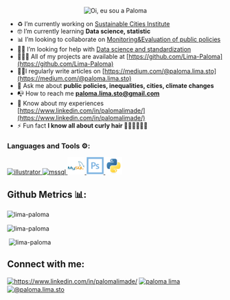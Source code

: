 <p align="center">
  <img src="https://https://github.com/Lima-Paloma/LimaPaloma/main/assets/header-github.gif" alt="Oi, eu sou a Paloma">
</p>

<!--
How to make this gif ?
💛 Thanks Matyo91 https://github.com/matyo91/matyo91/blob/main/README.md?plain=1
I made my with https://codesandbox.io/s/github-profile-2ijk7
Then i recorded my screen to gif on Mac with Quicktime  and save result to [assets/github.mov](assets/github.mov)
This [gist](https://gist.github.com/tskaggs/6394639) help me to create a dedicated command that convert MOV to GIF.
Type this command `make generate-gif` to generate [assets/github.gif](assets/github.gif)
-->

- ♻ I’m currently working on [Sustainable Cities Institute](https://icidadessustentaveis.org.br/)
- 🤓 I’m currently learning **Data science, statistic**
- 📊 I’m looking to collaborate on [Monitoring&Evaluation of public policies](https://www.nossasaopaulo.org.br/)
- 💪🏽 I’m looking for help with [Data science and standardization](https://www.nossasaopaulo.org.br/campanhas/#13)
- 👩🏽‍💻 All of my projects are available at [https://github.com/Lima-Paloma](https://github.com/Lima-Paloma)
- ✍🏽I regularly write articles on [https://medium.com/@paloma.lima.sto](https://medium.com/@paloma.lima.sto)
- 💬 Ask me about **public policies, inequalities, cities, climate changes**
- 📭 How to reach me **paloma.lima.sto@gmail.com**
- 📄 Know about my experiences [https://www.linkedin.com/in/palomalimade/](https://www.linkedin.com/in/palomalimade/)
- ⚡ Fun fact **I know all about curly hair 💆🏽‍♀️💇🏽‍♀️**


<h3 align="left">Languages and Tools ⚙:</h3>

<p align="left"> <a href="https://www.adobe.com/in/products/illustrator.html" target="_blank"> <img src="https://www.vectorlogo.zone/logos/adobe_illustrator/adobe_illustrator-icon.svg" alt="illustrator" width="40" height="40"/> </a> <a href="https://www.microsoft.com/en-us/sql-server" target="_blank"> <img src="https://www.svgrepo.com/show/303229/microsoft-sql-server-logo.svg" alt="mssql" width="40" height="40"/> </a> <a href="https://www.mysql.com/" target="_blank"> <img src="https://raw.githubusercontent.com/devicons/devicon/master/icons/mysql/mysql-original-wordmark.svg" alt="mysql" width="40" height="40"/> </a> <a href="https://www.photoshop.com/en" target="_blank"> <img src="https://raw.githubusercontent.com/devicons/devicon/master/icons/photoshop/photoshop-line.svg" alt="photoshop" width="40" height="40"/> </a> <a href="https://www.python.org" target="_blank"> <img src="https://raw.githubusercontent.com/devicons/devicon/master/icons/python/python-original.svg" alt="python" width="40" height="40"/> </a> </p>


<h2 align="left">Github Metrics 📊:</h2>

<p align="left"> <img src="https://komarev.com/ghpvc/?username=lima-paloma&label=Profile%20views&color=0e75b6&style=flat" alt="lima-paloma" /> </p>

<p><img align="center" src="https://github-readme-streak-stats.herokuapp.com/?user=lima-paloma&" alt="lima-paloma" /></p>
<p>&nbsp;<img align="center" src="https://github-readme-stats.vercel.app/api?username=lima-paloma&show_icons=true&locale=en" alt="lima-paloma" /></p>


<h2 align="left">Connect with me:</h2>

<p align="left">
<a href="https://linkedin.com/in/https://www.linkedin.com/in/palomalimade/" target="blank"><img align="center" src="https://raw.githubusercontent.com/rahuldkjain/github-profile-readme-generator/master/src/images/icons/Social/linked-in-alt.svg" alt="https://www.linkedin.com/in/palomalimade/" height="30" width="40" /></a>
<a href="https://fb.com/paloma lima" target="blank"><img align="center" src="https://raw.githubusercontent.com/rahuldkjain/github-profile-readme-generator/master/src/images/icons/Social/facebook.svg" alt="paloma lima" height="30" width="40" /></a>
<a href="https://medium.com/@paloma.lima.sto" target="blank"><img align="center" src="https://raw.githubusercontent.com/rahuldkjain/github-profile-readme-generator/master/src/images/icons/Social/medium.svg" alt="@paloma.lima.sto" height="30" width="40" /></a>
</p>

